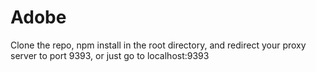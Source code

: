 # Adobe

Clone the repo, npm install in the root directory, and redirect your proxy server to port 9393, or just go to localhost:9393
